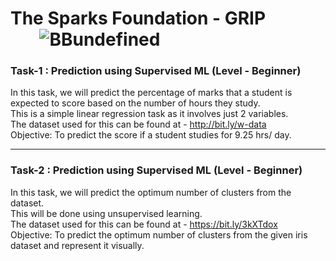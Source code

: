# The Sparks Foundation - GRIP &nbsp; &nbsp; &nbsp; &nbsp; &nbsp; &nbsp; &nbsp; &nbsp; &nbsp; &nbsp; &nbsp;![BBundefined](https://camo.githubusercontent.com/a50c1366042e6e943a3fc9cae14aaa5023e5c04bb53d830f730309055e7e61e5/68747470733a2f2f7777772e746865737061726b73666f756e646174696f6e73696e6761706f72652e6f72672f696d616765732f6c6f676f5f736d616c6c2e706e67)

### Task-1 : Prediction using Supervised ML (Level - Beginner)

In this task, we will predict the percentage of marks that a student is expected to score based on the number of hours they study.  
This is a simple linear regression task as it involves just 2 variables.  
The dataset used for this can be found at - http://bit.ly/w-data  
Objective: To predict the score if a student studies for 9.25 hrs/ day.

---

### Task-2 : Prediction using Supervised ML (Level - Beginner)

In this task, we will predict the optimum number of clusters from the dataset.  
This will be done using unsupervised learning.  
The dataset used for this can be found at - https://bit.ly/3kXTdox  
Objective: To predict the optimum number of clusters from the given iris dataset and represent it visually.
